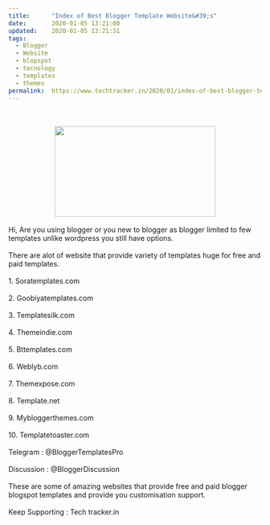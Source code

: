 ```yaml
---
title:		"Index of Best Blogger Template Website&#39;s"
date:		2020-01-05 13:21:00
updated:	2020-01-05 13:21:51
tags: 
  - Blogger
  - Website
  - blopspot
  - tecnology
  - templates
  - themes	
permalink:	https://www.techtracker.in/2020/01/index-of-best-blogger-template-website.html
---
```


<div><div class="separator" style="clear: both; text-align: center;"><div class="separator" style="clear: both; text-align: center;"><div class="separator" style="clear: both; text-align: center;"><br><div class="separator" style="clear: both; text-align: center;"><br><div class="separator" style="clear: both; text-align: center;"><a href="https://lh3.googleusercontent.com/-ImmRL-RYgbM/XhGVlRr_0lI/AAAAAAAAAjI/BHPnzFjohagQ_WOnHTe1g5a5oLgQT26qACLcBGAsYHQ/s1600/IMG_20200105_131919_255.jpg" imageanchor="1" style="margin-left: 1em; margin-right: 1em;"><img src="https://lh3.googleusercontent.com/-ImmRL-RYgbM/XhGVlRr_0lI/AAAAAAAAAjI/BHPnzFjohagQ_WOnHTe1g5a5oLgQT26qACLcBGAsYHQ/s1600/IMG_20200105_131919_255.jpg" border="0" data-original-width="1280" data-original-height="720" width="320" height="180"></a></div><br></div></div></div></div></div>Hi, Are you using blogger or you new to blogger as blogger limited to few templates unlike wordpress you still have options.<div><div><br></div><div>There are alot of website that provide variety of templates huge for free and paid templates.</div><div><br></div><div>1. Soratemplates.com</div><div><br></div><div>2. Goobiyatemplates.com</div><div><br></div><div>3. Templatesilk.com</div><div><br></div><div>4. Themeindie.com</div><div><br></div><div>5. Bttemplates.com</div><div><br></div><div>6. Weblyb.com</div><div><br></div><div>7. Themexpose.com</div><div><br></div><div>8. Template.net</div><div><br></div><div>9. Mybloggerthemes.com</div><div><br></div><div>10. Templatetoaster.com</div><div><br></div><div>Telegram : @BloggerTemplatesPro</div><div><br></div><div>Discussion : @BloggerDiscussion</div><div><br></div><div>These are some of amazing websites that provide free and paid blogger blogspot templates and provide you customisation support.</div><div><br></div><div>Keep Supporting : Tech tracker.in</div></div>
<!-- no comments on this post -->